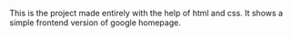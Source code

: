 This is the project made entirely with the help of html and css.
It shows a simple frontend version of google homepage.
